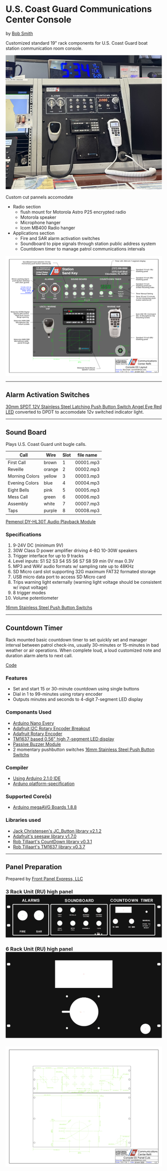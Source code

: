 # U.S. Coast Guard Communications Center Console

by [Bob Smith](https://github.com/bethanysciences/Communications_Console)

Customized standard 19" rack components for U.S. Coast Guard boat station communication room console.

![Panel Image](_images/comms_center_ssk_n.jpeg)

Custom cut pannels accomodate
- Radio section
  - flush mount for Motorola Astro P25 encrypted radio
  - Motorola speaker
  - Microphone hanger
  - Icom MB400 Radio hanger
- Applications section
  - Fire and SAR alarm activation switches
  - Soundboard to pipe signals through station public address system
  - Countdown timer to manage patrol communications intervals

![Panel Image](_images/Comms_Console.svg)

-----------------------------------------------

## Alarm Activation Switches

[30mm SPDT 12V Stainless Steel Latching Push Button Switch   Angel Eye Red LED](https://www.amazon.com/dp/B09289P6G3/?coliid=I60I49QO0BY87&colid=1A6K5RJO69A4Q&psc=1&ref_=list_c_wl_lv_ov_lig_dp_it) converted to DPDT to accomodate 12v switched indicator light.

-----------------------------------------------

## Sound Board

Plays U.S. Coast Guard unit bugle calls.

|   Call          |  Wire  | Slot | file name |
|-----------------|--------|------|-----------|
|  First Call     | brown  |   1  | 00001.mp3 |
|  Reveille       | orange |   2  | 00002.mp3 |
|  Morning Colors | yellow |   3  | 00003.mp3 |
|  Evening Colors | blue   |   4  | 00004.mp3 |
|  Eight Bells    | pink   |   5  | 00005.mp3 |
|  Mess Call      | green  |   6  | 00006.mp3 |
|  Assembly       | white  |   7  | 00007.mp3 |
|  Taps           | purple |   8  | 00008.mp3 |

[Pemenol DY-HL30T Audio Playback Module](https://www.amazon.com/Playback-PEMENOL-Broadcast-Interfaces-Indicators/dp/B0C5ZLC84B/ref=sr_1_3?crid=89VG0OZFIM07&keywords=30+watt+playback+module&qid=1686250968&sprefix=30+watt+playback+module%2Caps%2C115&sr=8-3)

### Specifications

1. 9-24V DC (minimum 9V)
2. 30W Class D power amplifier driving 4-8Ω 10-30W speakers
3. Trigger interface for up to 9 tracks
4. Level inputs: S1 S2 S3 S4 S5 S6 S7 S8 S9 min 0V max 0.3V
5. MP3 and WAV audio formats w/ sampling rate up to 48KHz
6. SD Micro card slot supporting 32G maximum FAT32 formated storage
7. USB micro data port to access SD Micro card
8. Trips warning light externally (warning light voltage should be consistent w/ input voltage)
9. 8 trigger modes
10. Volume potentiometer

[16mm Stainless Steel Push Button Switchs](https://www.amazon.com/dp/B07QBYDRT4/?coliid=I1X7QEIBETYUN8&colid=1A6K5RJO69A4Q&ref_=list_c_wl_lv_ov_lig_dp_it&th=1)

-----------------------------------------------

## Countdown Timer

Rack mounted basic countdown timer to set quickly set and manager interval between patrol check-ins, usually 30-minutes or 15-minutes in bad weather or air operations. When complete loud, a loud customized note and duration alarm alerts to next call.

[Code](Countdown_Timer/countdown/countdown.ino)

### Features

- Set and start 15 or 30-minute countdown using single buttons
- Dial in 1 to 99-minutes using rotary encoder
- Outputs minutes and seconds to 4-digit 7-segment LED display

### Componants Used

- [Arduino Nano Every](https://store-usa.arduino.cc/products/arduino-nano-every)
- [Adafruit I2C Rotary Encoder Breakout](https://www.adafruit.com/product/4991)
- [Adafruit Rotary Encoder](https://www.adafruit.com/product/377)
- [TM1637 based 0.56" high 7-segment LED display](https://www.amazon.com/diymore-Display-Digital-Decimal-Segment/dp/B07MCGDST2/ref=sr_1_6?crid=2KB0SJVDRC588&keywords=tm1637+led+display&qid=1687116410&sprefix=tm1637+led+display%2Caps%2C203&sr=8-6)
- [Passive Buzzer Module](https://www.amazon.com/RLECS-Passive-Arduino-Raspberry-Speaker/dp/B07XDPXH7K/ref=asc_df_B07XDPXH7K/?tag=hyprod-20&linkCode=df0&hvadid=632016782313&hvpos=&hvnetw=g&hvrand=3559400587378035192&hvpone=&hvptwo=&hvqmt=&hvdev=c&hvdvcmdl=&hvlocint=&hvlocphy=9012147&hvtargid=pla-1944578464961&psc=1)
- 2 momentary pushbutton switches [16mm Stainless Steel Push Button Switchs](https://www.amazon.com/dp/B07QBYDRT4/?coliid=I1X7QEIBETYUN8&colid=1A6K5RJO69A4Q&ref_=list_c_wl_lv_ov_lig_dp_it&th=1)

### Compiler

- [Using Arduino 2.1.0 IDE](https://github.com/arduino/arduino-ide)
- [Arduno platform-specification](https://arduino.github.io/arduino-cli/latest/platform-specification/)

### Supported Core(s)

- [Arduino megaAVG Boards 1.8.8](https://github.com/arduino/ArduinoCore-megaavr)

### Libraries used

- [Jack Christensen's JC_Button library v2.1.2](https://github.com/JChristensen/JC_Button)
- [Adafruit's seesaw library v1.7.0](https://github.com/adafruit/Adafruit_Seesaw)
- [Rob Tillaart's CountDown library v0.3.1](https://github.com/RobTillaart/CountDown)
- [Rob Tillaart's TM1637 library v0.3.7](https://github.com/RobTillaart/TM1637_RT)

-----------------------------------------------

## Panel Preparation

Prepared by [Front Panel Express, LLC](frontpanelexpress.com)

### 3 Rack Unit (RU) high panel ![3RU Panel](_images/3ru.png)

### 6 Rack Unit (RU) high panel ![6RU Panel](_images/6RU.png)

### ![Panel Cuts](_images/Communications_Console_cuts.jpg)
